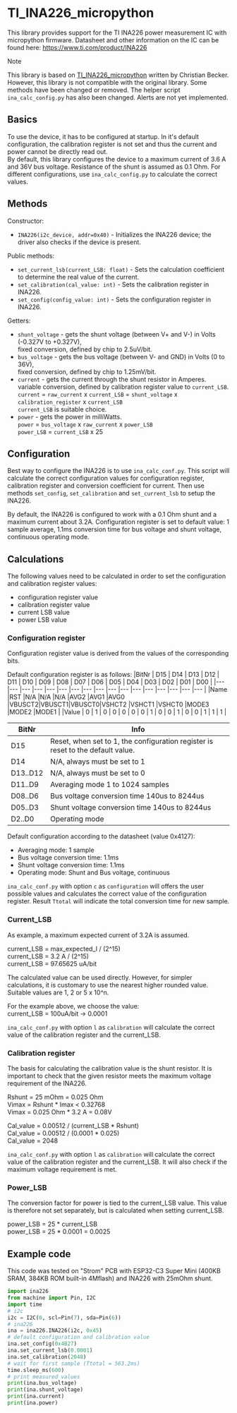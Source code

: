 # TI_INA226_micropython

This library provides support for the TI INA226 power measurement IC with micropython firmware.
Datasheet and other information on the IC can be found here: https://www.ti.com/product/INA226

> [!NOTE]
> This library is based on [TI_INA226_micropython](https://github.com/elschopi/TI_INA226_micropython)
> written by Christian Becker. However, this library is not compatible with the original library.
> Some methods have been changed or removed. The helper script `ina_calc_config.py` has also been
> changed. Alerts are not yet implemented.

## Basics

To use the device, it has to be configured at startup. In it's default configuration, the calibration
register is not set and thus the current and power cannot be directly read out.<br>
By default, this library configures the device to a maximum current of 3.6 A and 36V bus voltage.
Resistance of the shunt is assumed as 0.1 Ohm. For different configurations, use `ina_calc_config.py`
to calculate the correct values.

## Methods
Constructor:

* `INA226(i2c_device, addr=0x40)` - Initializes the INA226 device; the driver also checks if the
device is present.

Public methods:

* `set_current_lsb(current_LSB: float)` - Sets the calculation coefficient to determine the real
value of the current.
* `set_calibration(cal_value: int)` - Sets the calibration register in INA226.
* `set_config(config_value: int)` - Sets the configuration register in INA226.

Getters:

* `shunt_voltage` - gets the shunt voltage (between V+ and V-) in Volts (-0.327V to +0.327V),<br>
fixed conversion, defined by chip to 2.5uV/bit.
* `bus_voltage` - gets the bus voltage (between V- and GND) in Volts (0 to 36V),<br>
fixed conversion, defined by chip to 1.25mV/bit.
* `current` - gets the current through the shunt resistor in Amperes.<br>
variable conversion, defined by calibration register value to `current_LSB`.<br>
`current` = `raw_current` x `current_LSB` = `shunt_voltage` x `calibration_register` x `current_LSB`<br>
`current_LSB` is suitable choice.
* `power` - gets the power in milliWatts.<br>
`power` = `bus_voltage` x `raw_current` x `power_LSB`<br>
`power_LSB` = `current_LSB` x 25

## Configuration
Best way to configure the INA226 is to use `ina_calc_conf.py`. This script will calculate the correct
configuration values for configuration register, calibration register and conversion coefficient for
current. Then use methods `set_config`, `set_calibration` and `set_current_lsb` to setup the INA226.

By default, the INA226 is configured to work with a 0.1 Ohm shunt and a maximum current about 3.2A.
Configuration register is set to default value: 1 sample average, 1.1ms conversion time for bus voltage
and shunt voltage, continuous operating mode.

## Calculations

The following values need to be calculated in order to set the configuration and calibration register values:
- configuration register value
- calibration register value
- current LSB value
- power LSB value

### Configuration register
Configuration register value is derived from the values of the corresponding bits.

Default configuration register is as follows:
|BitNr 	|	D15	|	D14	|	D13	|	D12	|	D11	|	D10	|	D09	|	D08	|	D07	|	D06	|	D05	|	D04	|	D03	|	D02	|	D01	|	D00	|
|---	|---	|---	|---	|---	|---	|---	|---	|---	|---	|---	|---	|---	|---	|---	|---	|---	|
|Name  	|RST	|N/A	|N/A	|N/A	|AVG2	|AVG1	|AVG0	|VBUSCT2|VBUSCT1|VBUSCT0|VSHCT2	|VSHCT1	|VSHCT0	|MODE3	|MODE2	|MODE1	|
|Value 	|	0	|	1	|	0	|	0	|	0	|	0	|	0	|	1	|	0	|	0	|	1	|	0	|	0	|	1	|	1	|	1	|

| BitNr	| Info |
|-------|------|
| D15 	| Reset, when set to 1, the configuration register is reset to the default value. |
| D14 	| N/A, always must be set to 1 |
| D13..D12  | N/A, always must be set to 0 |
| D11..D9 	| Averaging mode 1 to 1024 samples |
| D08..D6 	| Bus voltage conversion time 140us to 8244us |
| D05..D3 	| Shunt voltage conversion time 140us to 8244us |
| D2..D0 	| Operating mode |

Default configuration according to the datasheet (value 0x4127):
- Averaging mode: 1 sample
- Bus voltage conversion time: 1.1ms
- Shunt voltage conversion time: 1.1ms
- Operating mode: Shunt and Bus voltage, continuous

`ina_calc_conf.py` with option `c` as `configuration` will offers the user possible values ​​and calculates
the correct value of the configuration register. Result `Ttotal` will indicate the total conversion time
for new sample.

### Current_LSB
As example, a maximum expected current of 3.2A is assumed.

current_LSB = max_expected_I / (2^15)</br>
current_LSB = 3.2 A / (2^15)</br>
current_LSB = 97.65625 uA/bit

The calculated value can be used directly. However, for simpler calculations, it is customary to use the
nearest higher rounded value. Suitable values ​​are 1, 2 or 5 x 10^n. 

For the example above, we choose the value:</br>
current_LSB = 100uA/bit -> 0.0001

`ina_calc_conf.py` with option `l` as `calibration` will calculate the correct value of the calibration
register and the current_LSB.

### Calibration register
The basis for calculating the calibration value is the shunt resistor. It is important to check that the
given resistor meets the maximum voltage requirement of the INA226.

Rshunt = 25 mOhm = 0.025 Ohm</br>
Vimax = Rshunt * Imax < 0.32768</br>
Vimax = 0.025 Ohm * 3.2 A = 0.08V

Cal_value = 0.00512 / (current_LSB * Rshunt)</br>
Cal_value = 0.00512 / (0.0001 * 0.025)</br>
Cal_value = 2048</br>

`ina_calc_conf.py` with option `l` as `calibration` will calculate the correct value of the calibration
register and the current_LSB. It will also check if the maximum voltage requirement is met.

### Power_LSB
The conversion factor for power is tied to the current_LSB value. This value is therefore not set
separately, but is calculated when setting current_LSB.

power_LSB = 25 * current_LSB</br>
power_LSB = 25 * 0.0001 = 0.0025</br>

## Example code
This code was tested on "Strom" PCB with ESP32-C3 Super Mini (400KB SRAM, 384KB ROM built-in 4Mflash)
and INA226 with 25mOhm shunt.

```python
import ina226
from machine import Pin, I2C
import time
# i2c
i2c = I2C(0, scl=Pin(7), sda=Pin(6))
# ina226
ina = ina226.INA226(i2c, 0x45)
# default configuration and calibration value
ina.set_config(0x4B27)
ina.set_current_lsb(0.0001)
ina.set_calibration(2048)
# wait for first sample (Ttotal = 563.2ms)
time.sleep_ms(600)
# print measured values
print(ina.bus_voltage)
print(ina.shunt_voltage)
print(ina.current)
print(ina.power)
```
